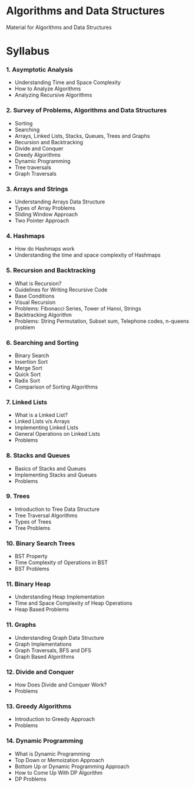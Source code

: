 # Algorithms and Data Structures
Material for Algorithms and Data Structures

# Syllabus
### 1. Asymptotic Analysis
 - Understanding Time and Space Complexity
 - How to Analyze Algorithms
 - Analyzing Recursive Algorithms
### 2. Survey of Problems, Algorithms and Data Structures
 - Sorting
 - Searching
 - Arrays, Linked Lists, Stacks, Queues, Trees and Graphs
 - Recursion and Backtracking
 - Divide and Conquer
 - Greedy Algorithms
 - Dynamic Programming
 - Tree traversals
 - Graph Traversals
### 3. Arrays and Strings
 - Understanding Arrays Data Structure
 - Types of Array Problems
 - Sliding Window Approach
 - Two Pointer Approach
### 4. Hashmaps
 - How do Hashmaps work
 - Understanding the time and space complexity of Hashmaps
### 5. Recursion and Backtracking
 - What is Recursion?
 - Guidelines for Writing Recursive Code
 - Base Conditions
 - Visual Recursion
 - Problems: Fibonacci Series, Tower of Hanoi, Strings
 - Backtracking Algorithm
 - Problems: String Permutation, Subset sum, Telephone codes, n-queens problem
### 6. Searching and Sorting
 - Binary Search
 - Insertion Sort
 - Merge Sort
 - Quick Sort
 - Radix Sort
 - Comparison of Sorting Algorithms
### 7. Linked Lists
 - What is a Linked List?
 - Linked Lists v/s Arrays
 - Implementing Linked Lists
 - General Operations on Linked Lists
 - Problems
### 8. Stacks and Queues
 - Basics of Stacks and Queues
 - Implementing Stacks and Queues
 - Problems
### 9. Trees
 - Introduction to Tree Data Structure
 - Tree Traversal Algorithms
 - Types of Trees
 - Tree Problems
### 10. Binary Search Trees
 - BST Property
 - Time Complexity of Operations in BST
 - BST Problems
### 11. Binary Heap
 - Understanding Heap Implementation
 - Time and Space Complexity of Heap Operations
 - Heap Based Problems
### 11. Graphs
 - Understanding Graph Data Structure
 - Graph Implementations
 - Graph Traversals, BFS and DFS
 - Graph Based Algorithms
### 12. Divide and Conquer
 - How Does Divide and Conquer Work?
 - Problems
### 13. Greedy Algorithms
 - Introduction to Greedy Approach
 - Problems
### 14. Dynamic Programming
 - What is Dynamic Programming
 - Top Down or Memoization Approach
 - Bottom Up or Dynamic Programming Approach
 - How to Come Up With DP Algorithm
 - DP Problems
